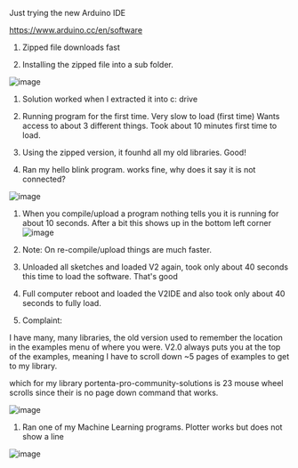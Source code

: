Just trying the new Arduino IDE


https://www.arduino.cc/en/software

1. Zipped file downloads fast


1. Installing the zipped file into a sub folder. 

![image](https://user-images.githubusercontent.com/5605614/148804456-0f5f9907-5771-4e81-8c7d-f2ac524983b4.png)


1. Solution worked when I extracted it into c: drive

1. Running program for the first time. 
Very slow to load (first time)
Wants access to about 3 different things. Took about 10 minutes first time to load.


1. Using the zipped version, it founhd all my old libraries. Good!

1. Ran my hello blink program. works fine, why does it say it is not connected?

![image](https://user-images.githubusercontent.com/5605614/148816022-a0ca4f48-7905-4f09-aca8-fbf4d136a8d2.png)


1. When you compile/upload a program nothing tells you it is running for about 10 seconds. After a bit this shows up in the bottom left corner
![image](https://user-images.githubusercontent.com/5605614/148816489-aa4b784c-aaf2-4e70-bf7c-8ca75e119cf4.png)

1. Note: On re-compile/upload things are much faster.



1. Unloaded all sketches and loaded V2 again, took only about 40 seconds this time to load the software. That's good

1. Full computer reboot and loaded the V2IDE and also took only about 40 seconds to fully load.





1. Complaint:

I have many, many libraries, the old version used to remember the location in the examples menu of where you were. V2.0 always puts you at the top of the examples, meaning I have to scroll down ~5 pages of examples to get to my library.

which for my library portenta-pro-community-solutions is 23 mouse wheel scrolls since their is no page down command that works. 

![image](https://user-images.githubusercontent.com/5605614/148821703-405544d6-7ccd-4a84-9400-9c4a7c63398e.png)


1. Ran one of my Machine Learning programs. Plotter works but does not show a line


![image](https://user-images.githubusercontent.com/5605614/148822666-3a366820-4e44-4df3-933e-294f23891f6e.png)






